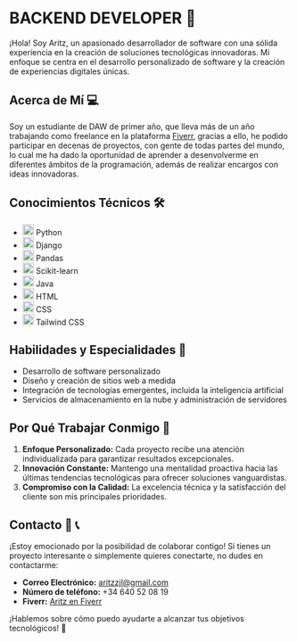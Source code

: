 # BACKEND DEVELOPER 🚀

¡Hola! Soy Aritz, un apasionado desarrollador de software con una sólida experiencia en la creación de soluciones tecnológicas innovadoras. Mi enfoque se centra en el desarrollo personalizado de software y la creación de experiencias digitales únicas.

## Acerca de Mí 💻

Soy un estudiante de DAW de primer año, que lleva más de un año trabajando como freelance en la plataforma [Fiverr](https://es.fiverr.com/aritzjl), gracias a ello, he podido participar en decenas de proyectos, con gente de todas partes del mundo, lo cual me ha dado la oportunidad de aprender a desenvolverme en diferentes ámbitos de la programación, además de realizar encargos con ideas innovadoras.

## Conocimientos Técnicos 🛠️

- <img src="https://upload.wikimedia.org/wikipedia/commons/thumb/c/c3/Python-logo-notext.svg/1869px-Python-logo-notext.svg.png" alt="Python Logo" width="20"/> Python
- <img src="https://download.logo.wine/logo/Django_(web_framework)/Django_(web_framework)-Logo.wine.png" alt="Django Logo" width="20"/> Django
- <img src="https://upload.wikimedia.org/wikipedia/commons/thumb/e/ed/Pandas_logo.svg/1200px-Pandas_logo.svg.png" alt="Pandas Logo" width="20"/> Pandas
- <img src="https://upload.wikimedia.org/wikipedia/commons/thumb/0/05/Scikit_learn_logo_small.svg/1280px-Scikit_learn_logo_small.svg.png" alt="Scikit-learn Logo" width="20"/> Scikit-learn
- <img src="https://chuidiang.org/images/9/9a/JAVA.png" alt="Java Logo" width="20"/> Java
- <img src="https://cdn-icons-png.flaticon.com/512/1532/1532556.png" alt="HTML Logo" width="20"/> HTML
- <img src="https://upload.wikimedia.org/wikipedia/commons/thumb/6/62/CSS3_logo.svg/800px-CSS3_logo.svg.png" alt="CSS Logo" width="20"/> CSS
- <img src="https://upload.wikimedia.org/wikipedia/commons/thumb/d/d5/Tailwind_CSS_Logo.svg/320px-Tailwind_CSS_Logo.svg.png" alt="Tailwind CSS Logo" width="20"/> Tailwind CSS


## Habilidades y Especialidades 🎯

- Desarrollo de software personalizado
- Diseño y creación de sitios web a medida
- Integración de tecnologías emergentes, incluida la inteligencia artificial
- Servicios de almacenamiento en la nube y administración de servidores

## Por Qué Trabajar Conmigo 🤝

1. **Enfoque Personalizado:** Cada proyecto recibe una atención individualizada para garantizar resultados excepcionales.
2. **Innovación Constante:** Mantengo una mentalidad proactiva hacia las últimas tendencias tecnológicas para ofrecer soluciones vanguardistas.
3. **Compromiso con la Calidad:** La excelencia técnica y la satisfacción del cliente son mis principales prioridades.

## Contacto 📧 📞

¡Estoy emocionado por la posibilidad de colaborar contigo! Si tienes un proyecto interesante o simplemente quieres conectarte, no dudes en contactarme:

- **Correo Electrónico:** aritzzjl@gmail.com
- **Número de teléfono:** +34 640 52 08 19
- **Fiverr:** [Aritz en Fiverr](https://es.fiverr.com/aritzjl)

¡Hablemos sobre cómo puedo ayudarte a alcanzar tus objetivos tecnológicos! 🚀
